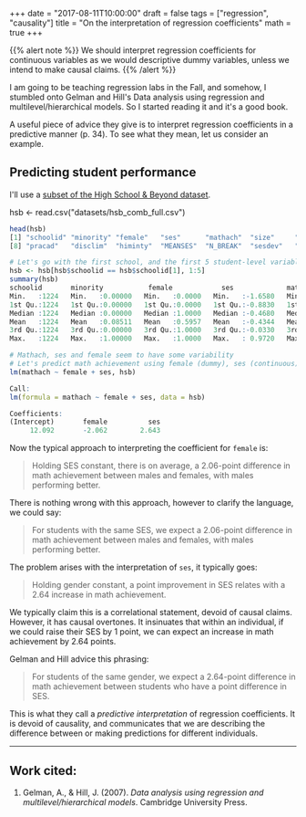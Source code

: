 +++
date = "2017-08-11T10:00:00"
draft = false
tags = ["regression", "causality"]
title = "On the interpretation of regression coefficients"
math = true
+++

{{% alert note %}}
We should interpret regression coefficients for continuous variables as we would descriptive dummy variables, unless we intend to make causal claims.
{{% /alert %}}

I am going to be teaching regression labs in the Fall, and somehow, I stumbled onto Gelman and Hill's Data analysis using regression and multilevel/hierarchical models. So I started reading it and it's a good book.

A useful piece of advice they give is to interpret regression coefficients in a predictive manner (p. 34). To see what they mean, let us consider an example.

## Predicting student performance

I'll use a [subset of the High School & Beyond dataset](/misc/hsb_comb_full.csv).

hsb <- read.csv("datasets/hsb_comb_full.csv")
```r
head(hsb)
[1] "schoolid" "minority" "female"   "ses"      "mathach"  "size"     "sector"   
[8] "pracad"   "disclim"  "himinty"  "MEANSES"  "N_BREAK"  "sesdev"   "myschool"

# Let's go with the first school, and the first 5 student-level variables
hsb <- hsb[hsb$schoolid == hsb$schoolid[1], 1:5]
summary(hsb)
schoolid       minority           female            ses             mathach      
Min.   :1224   Min.   :0.00000   Min.   :0.0000   Min.   :-1.6580   Min.   :-2.832  
1st Qu.:1224   1st Qu.:0.00000   1st Qu.:0.0000   1st Qu.:-0.8830   1st Qu.: 3.450  
Median :1224   Median :0.00000   Median :1.0000   Median :-0.4680   Median : 8.296  
Mean   :1224   Mean   :0.08511   Mean   :0.5957   Mean   :-0.4344   Mean   : 9.715  
3rd Qu.:1224   3rd Qu.:0.00000   3rd Qu.:1.0000   3rd Qu.:-0.0330   3rd Qu.:16.370  
Max.   :1224   Max.   :1.00000   Max.   :1.0000   Max.   : 0.9720   Max.   :23.584  

# Mathach, ses and female seem to have some variability
# Let's predict math achievement using female (dummy), ses (continuous)
lm(mathach ~ female + ses, hsb)

Call:
lm(formula = mathach ~ female + ses, data = hsb)

Coefficients:
(Intercept)       female          ses  
     12.092       -2.062        2.643  
```

Now the typical approach to interpreting the coefficient for `female` is:

> Holding SES constant, there is on average, a 2.06-point difference in math achievement between males and females, with males performing better.

There is nothing wrong with this approach, however to clarify the language, we could say:

> For students with the same SES, we expect a 2.06-point difference in math achievement between males and females, with males performing better.

The problem arises with the interpretation of `ses`, it typically goes:

> Holding gender constant, a point improvement in SES relates with a 2.64 increase in math achievement.

We typically claim this is a correlational statement, devoid of causal claims. However, it has causal overtones. It insinuates that within an individual, if we could raise their SES by 1 point, we can expect an increase in math achievement by 2.64 points.

Gelman and Hill advice this phrasing:

> For students of the same gender, we expect a 2.64-point difference in math achievement between students who have a point difference in SES.

This is what they call a _predictive interpretation_ of regression coefficients. It is devoid of causality, and communicates that we are describing the difference between or making predictions for different individuals.

---

## Work cited:

1. Gelman, A., & Hill, J. (2007). _Data analysis using regression and multilevel/hierarchical models_. Cambridge University Press.
